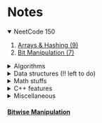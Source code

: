 # Notes

<details open> <summary>NeetCode 150</summary>

1. [Arrays & Hashing (9)](NeetCode150/ArraysHashing/README.md)
2. [Bit Manipulation (7)](NeetCode150/BitManipulation/README.md)

</details>

<details> <summary>Algorithms </summary>

1. [Searching Algorithms](Algorithms/SearchingAlgorithms.md)
2. [Bubble, Selection, Insertion sort](Algorithms/ElementarySorts.md)
3. [Merge Sort](Algorithms/MergeSort.md)
4. [Quick Sort !! still left](Algorithms/QuickSort.md)
5. [Radix Sort !! still left](Algorithms/RadixSort.md)
6. [Kadane's Algorithm (Max subarray sum)](Algorithms/KadaneAlgo.md)

  </details>

<details> <summary> Data structures (!! left to do) </summary>

1. [Linked lists, stacks and queues](DataStructures/LinearDS.md)
2. [Binary Search Tree](DataStructures/BinarySearchTree.md)
3. [Binary Heaps](DataStructures/BinaryHeaps.md)

  </details>

<details> <summary> Math stuffs </summary>

1. [Big $`O`$ notation](Maths/BigO.md)

   </details>

<details> <summary> C++ features </summary>

1. [STL](Cpp/README.md)
2. [Lambda Expression](Cpp/Lambdas.md)

  </details>

<details> <summary> Miscellaneous </summary>

1. [Makefiles](Misc/makefiles.md)

  </details>

#### [Bitwise Manipulation](BitwiseManipulation/Bitwise.md)
